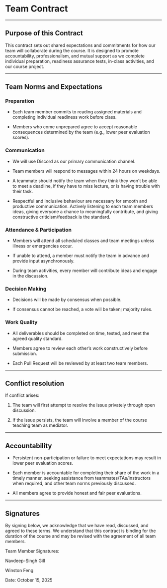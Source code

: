 # Team Contract

---
## Purpose of this Contract

This contract sets out shared expectations and commitments for how our team will collaborate during the course. It is designed to promote accountability, professionalism, and mutual support as we complete individual preparation, readiness assurance tests, in-class activities, and our course project.

---
## Team Norms and Expectations

### Preparation

* Each team member commits to reading assigned materials and completing individual readiness work before class.

* Members who come unprepared agree to accept reasonable consequences determined by the team (e.g., lower peer evaluation scores).

### Communication

* We will use Discord as our primary communication channel.

* Team members will respond to messages within 24 hours on weekdays.

* A teammate should notify the team when they think they won't be able to meet a deadline, if they have to miss lecture, or is having trouble with their task.

* Respectful and inclusive behaviour are necessary for smooth and productive communication. Actively listening to each team members ideas, giving everyone a chance to meaningfully contribute, and giving constructive criticism/feedback is the standard.

### Attendance & Participation

* Members will attend all scheduled classes and team meetings unless illness or emergencies occur.

* If unable to attend, a member must notify the team in advance and provide input asynchronously.

* During team activities, every member will contribute ideas and engage in the discussion.

### Decision Making

* Decisions will be made by consensus when possible.

* If consensus cannot be reached, a vote will be taken; majority rules.

### Work Quality

* All deliverables should be completed on time, tested, and meet the agreed quality standard.

* Members agree to review each other’s work constructively before submission.

* Each Pull Request will be reviewed by at least two team members.

---

## Conflict resolution

If conflict arises:

1. The team will first attempt to resolve the issue privately through open discussion.

2. If the issue persists, the team will involve a member of the course teaching team as mediator.

---

## Accountability

* Persistent non-participation or failure to meet expectations may result in lower peer evaluation scores.

* Each member is accountable for completing their share of the work in a timely manner, seeking assistance from teammates/TAs/instructors when required, and other team norms previously discussed.

* All members agree to provide honest and fair peer evaluations.

---

## Signatures

By signing below, we acknowledge that we have read, discussed, and agreed to these terms. We understand that this contract is binding for the duration of the course and may be revised with the agreement of all team members.

Team Member Signatures:

Navdeep-Singh Gill

Winston Feng
<!-- Insert your names here -->

Date: October 15, 2025
